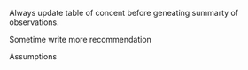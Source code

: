 



Always update table of concent before geneating summarty of observations.

Sometime write more recommendation


Assumptions